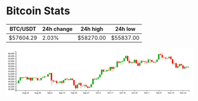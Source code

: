 # Bitcoin Stats

BTC/USDT|24h change|24h high|24h low|
|---|---|---|---|
|$57604.29|2.03%|$58270.00|$55837.00|

<img src="./chart.svg">

